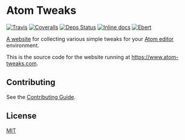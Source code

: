 # Atom Tweaks

[![Travis](https://img.shields.io/travis/lee-dohm/atom-style-tweaks.svg)](https://travis-ci.org/lee-dohm/atom-style-tweaks)
[![Coveralls](https://img.shields.io/coveralls/lee-dohm/atom-style-tweaks.svg)](https://coveralls.io/github/lee-dohm/atom-style-tweaks)
[![Deps Status](https://beta.hexfaktor.org/badge/all/github/lee-dohm/atom-style-tweaks.svg?branch=master)](https://beta.hexfaktor.org/github/lee-dohm/atom-style-tweaks)
[![Inline docs](https://inch-ci.org/github/lee-dohm/atom-style-tweaks.svg)](https://inch-ci.org/github/lee-dohm/atom-style-tweaks)
[![Ebert](https://ebertapp.io/github/lee-dohm/atom-style-tweaks.svg)](https://ebertapp.io/github/lee-dohm/atom-style-tweaks)

[A website](https://www.atom-tweaks.com) for collecting various simple tweaks for your [Atom editor](https://atom.io) environment.

This is the source code for the website running at https://www.atom-tweaks.com.

## Contributing

See the [Contributing Guide](CONTRIBUTING.md).

## License

[MIT](https://github.com/lee-dohm/atom-style-tweaks/blob/master/LICENSE.md)
